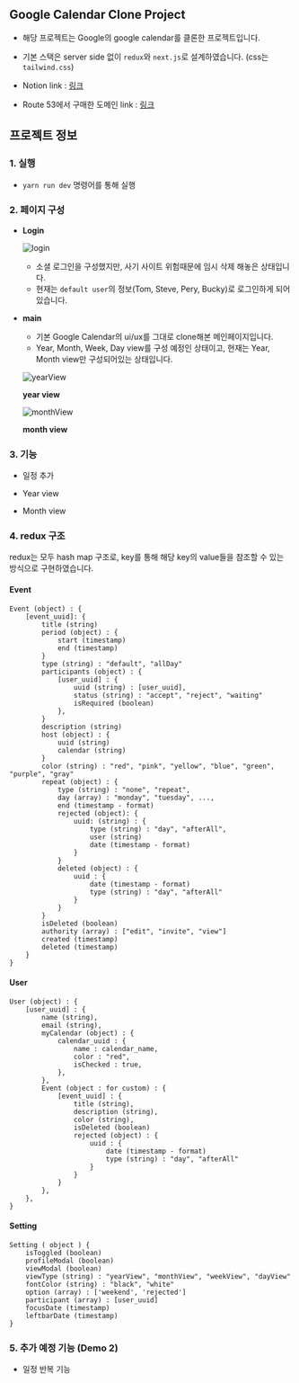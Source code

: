 ## Google Calendar Clone Project

- 해당 프로젝트는 Google의 google calendar를 클론한 프로젝트입니다.

- 기본 스택은 server side 없이 `redux`와 `next.js`로 설계하였습니다. (css는 `tailwind.css`)

- Notion link : [링크](https://time-shame-fb8.notion.site/Clone-Google-Calendar-a7f7bb7c761f480e8f3d1c4c55888321)
- Route 53에서 구매한 도메인 link : [링크](https://clone-calendar.peration.org)

## 프로젝트 정보

### 1. 실행

- `yarn run dev` 명령어를 통해 실행

### 2. 페이지 구성

- **Login**

  ![login](https://user-images.githubusercontent.com/47960777/128506128-5eab30fa-7f89-4d7f-af35-e33ed72dc406.png)

  - 소셜 로그인을 구성했지만, 사기 사이트 위험때문에 임시 삭제 해놓은 상태입니다.
  - 현재는 `default user`의 정보(Tom, Steve, Pery, Bucky)로 로그인하게 되어있습니다.

- **main**

  - 기본 Google Calendar의 ui/ux를 그대로 clone해본 메인페이지입니다.
  - Year, Month, Week, Day view를 구성 예정인 상태이고, 현재는 Year, Month view만 구성되어있는 상태입니다.

  ![yearView](https://user-images.githubusercontent.com/47960777/128506152-4405e29f-97b6-4cd2-9900-72756e4e2ede.png)

  **year view**

  ![monthView](https://user-images.githubusercontent.com/47960777/128506179-8180b806-08e1-4278-8c4c-4c0453dfe371.png)

  **month view**

### 3. 기능

- 일정 추가

- Year view

- Month view

### 4. redux 구조

redux는 모두 hash map 구조로, key를 통해 해당 key의 value들을 참조할 수 있는 방식으로 구현하였습니다.

#### **Event**

```
Event (object) : {
	[event_uuid]: {
		title (string)
		period (object) : {
			start (timestamp)
			end (timestamp)
		}
		type (string) : "default", "allDay"
		participants (object) : {
			[user_uuid] : {
				uuid (string) : [user_uuid],
				status (string) : "accept", "reject", "waiting"
				isRequired (boolean)
			},
		}
		description (string)
		host (object) : {
			uuid (string)
			calendar (string)
		}
		color (string) : "red", "pink", "yellow", "blue", "green", "purple", "gray"
		repeat (object) : {
			type (string) : "none", "repeat",
			day (array) : "monday", "tuesday", ...,
			end (timestamp - format)
			rejected (object): {
				uuid: (string) : {
					type (string) : "day", "afterAll",
					user (string)
					date (timestamp - format)
				}
			}
			deleted (object) : {
				uuid : {
					date (timestamp - format)
					type (string) : "day", "afterAll"
				}
			}
		}
		isDeleted (boolean)
		authority (array) : ["edit", "invite", "view"]
		created (timestamp)
		deleted (timestamp)
	}
}
```

#### **User**

```
User (object) : {
	[user_uuid] : {
		name (string),
		email (string),
		myCalendar (object) : {
			calendar_uuid : {
				name : calendar_name,
				color : "red",
				isChecked : true,
			},
		},
		Event (object : for custom) : {
			[event_uuid] : {
				title (string),
				description (string),
				color (string),
				isDeleted (boolean)
				rejected (object) : {
					uuid : {
						date (timestamp - format)
						type (string) : "day", "afterAll"
					}
				}
			}
		},
	},
}
```

#### **Setting**

```
Setting ( object ) {
	isToggled (boolean)
	profileModal (boolean)
	viewModal (boolean)
	viewType (string) : "yearView", "monthView", "weekView", "dayView"
	fontColor (string) : "black", "white"
	option (array) : ['weekend', 'rejected']
	participant (array) : [user_uuid]
	focusDate (timestamp)
	leftbarDate (timestamp)
}
```

### 5. 추가 예정 기능 (Demo 2)

- 일정 반복 기능

